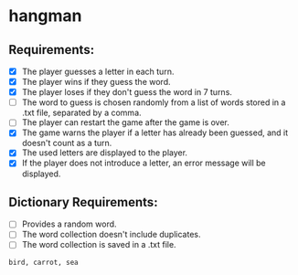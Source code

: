 # hangman
## Requirements: 
- [x] The player guesses a letter in each turn. 
- [x] The player wins if they guess the word. 
- [x] The player loses if they don't guess the word in 7 turns. 
- [ ] The word to guess is chosen randomly from a list of words stored in a .txt file, separated by a comma.
- [ ] The player can restart the game after the game is over.
- [x] The game warns the player if a letter has already been guessed, and it doesn't count as a turn.
- [x] The used letters are displayed to the player.
- [x] If the player does not introduce a letter, an error message will be displayed.

## Dictionary Requirements: 
- [ ] Provides a random word.
- [ ] The word collection doesn't include duplicates.
- [ ] The word collection is saved in a .txt file. 
```
bird, carrot, sea
```